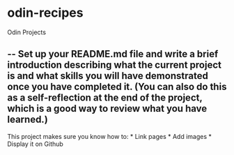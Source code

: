 # odin-recipes
Odin Projects

--
Set up your README.md file and write a brief introduction 
describing what the current project is and what skills you will 
have demonstrated once you have completed it. (You can also do this as a 
self-reflection at the end of the project, which is a good way to review
what you have learned.)
--

This project makes sure you know how to:
	* Link pages
	* Add images
	* Display it on Github
